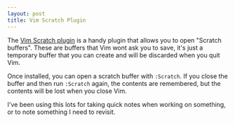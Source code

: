 ```yaml
---
layout: post
title: Vim Scratch Plugin
---
```


The [Vim Scratch plugin](https://github.com/duff/vim-scratch) is a handy plugin that allows you to open "Scratch buffers". These are buffers that Vim wont ask you to save, it's just a temporary buffer that you can create and will be discarded when you quit Vim.

Once installed, you can open a scratch buffer with `:Scratch`. If you close the buffer and then run `:Scratch` again, the contents are remembered, but the contents will be lost when you close Vim.

I've been using this lots for taking quick notes when working on something, or to note something I need to revisit.
